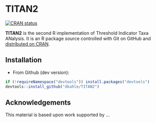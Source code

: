<!-- README.md is generated from README.Rmd. Please edit that file -->

TITAN2
======

<!-- badges: start -->

[![CRAN
status](https://www.r-pkg.org/badges/version/TITAN2)](https://cran.r-project.org/package=TITAN2)
<!-- badges: end -->

**TITAN2** is the second R implementation of Threshold Indicator Taxa
ANalysis. It is an R package source controlled with Git on GitHub and
[distributed on CRAN](https://cran.r-project.org/package=TITAN2).

Installation
------------

-   From Github (dev version):

``` r
if (!requireNamespace("devtools")) install.packages("devtools")
devtools::install_github("dkahle/TITAN2")
```

Acknowledgements
----------------

This material is based upon work supported by …
